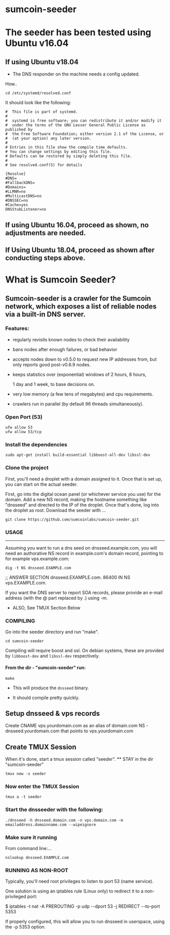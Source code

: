 # sumcoin-seeder

# The seeder has been tested using Ubuntu v16.04

## If using Ubuntu v18.04 

* The DNS responder on the machine needs a config updated.

How..
```
cd /etc/systemd/resolved.conf 
```
It should look like the following:
```
#  This file is part of systemd.
# 
#  systemd is free software; you can redistribute it and/or modify it
#  under the terms of the GNU Lesser General Public License as published by
#  the Free Software Foundation; either version 2.1 of the License, or
#  (at your option) any later version.
#
# Entries in this file show the compile time defaults.
# You can change settings by editing this file.
# Defaults can be restored by simply deleting this file.
#
# See resolved.conf(5) for details

[Resolve]
#DNS=
#FallbackDNS=
#Domains=
#LLMNR=no
#MulticastDNS=no
#DNSSEC=no
#Cache=yes
DNSStubListener=no
```
## If using Ubuntu 16.04, proceed as shown, no adjustments are needed.
## If Using Ubuntu 18.04, proceed as shown after conducting steps above.

# What is Sumcoin Seeder?

## Sumcoin-seeder is a crawler for the Sumcoin network, which exposes a list of reliable nodes via a built-in DNS server.

### Features:

* regularly revisits known nodes to check their availability

* bans nodes after enough failures, or bad behavior

* accepts nodes down to v0.5.0 to request new IP addresses from,
  but only reports good post-v0.6.9 nodes.
* keeps statistics over (exponential) windows of 2 hours, 8 hours,

  1 day and 1 week, to base decisions on.
* very low memory (a few tens of megabytes) and cpu requirements.

* crawlers run in parallel (by default 96 threads simultaneously).

### Open Port (53)
```
ufw allow 53
ufw allow 53/tcp
```

### Install the dependencies

```
sudo apt-get install build-essential libboost-all-dev libssl-dev
```

### Clone the project

First, you'll need a droplet with a domain assigned to it. Once that is set up, you can start on the actual seeder.

First, go into the digital ocean panel (or whichever service you use) for the domain. Add a new NS record, making the hostname something like "dnsseed" and directed to the IP of the droplet. Once that's done, log into the droplet as root. Download the seeder with ...

```
git clone https://github.com/sumcoinlabs/sumcoin-seeder.git
```


### USAGE
-----

Assuming you want to run a dns seed on dnsseed.example.com, you will
need an authorative NS record in example.com's domain record, pointing
to for example vps.example.com:

```
dig -t NS dnsseed.EXAMPLE.com
```

;; ANSWER SECTION
dnsseed.EXAMPLE.com.   86400    IN      NS     vps.EXAMPLE.com.


If you want the DNS server to report SOA records, please provide an
e-mail address (with the @ part replaced by .) using -m.

* ALSO, See TMUX Section Below

### COMPILING

Go into the seeder directory and run "make". 
```
cd sumcoin-seeder
```

Compiling will require boost and ssl.  On debian systems, these are provided
by `libboost-dev` and `libssl-dev` respectively.

#### From the dir - "sumcoin-seeder" run:
```
make
```
* This will produce the `dnsseed` binary.

* It should compile pretty quickly.

## Setup dnsseed & vps records 
Create
CNAME	vps.yourdomain.com as an alias of domain.com
NS - dnsseed.yourdomain.com that points to vps.yourdomain.com

## Create TMUX Session

When it's done, start a tmux session called "seeder".  ** STAY in the dir "sumcoin-seeder"

```
tmux new -s seeder
```

### Now enter the TMUX Session
```
tmux a -t seeder
```

### Start the dnsseeder with the following:
```
./dnsseed -h dnsseed.domain.com -n vps.domain.com -m emailaddress.domainname.com --wipeignore
```

### Make sure it running

From command line:...
```
nslookup dnsseed.EXAMPLE.com
```

### RUNNING AS NON-ROOT


Typically, you'll need root privileges to listen to port 53 (name service).

One solution is using an iptables rule (Linux only) to redirect it to
a non-privileged port:

$ iptables -t nat -A PREROUTING -p udp --dport 53 -j REDIRECT --to-port 5353

If properly configured, this will allow you to run dnsseed in userspace, using
the -p 5353 option.
